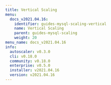 ```yaml
---
title: Vertical Scaling
menu:
  docs_v2021.04.16:
    identifier: guides-mysql-scaling-vertical
    name: Vertical Scaling
    parent: guides-mysql-scaling
    weight: 20
menu_name: docs_v2021.04.16
info:
  autoscaler: v0.3.0
  cli: v0.18.0
  community: v0.18.0
  enterprise: v0.5.0
  installer: v2021.04.16
  version: v2021.04.16
---
```


